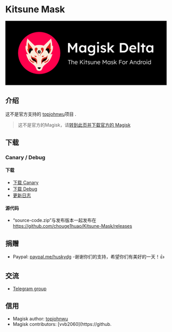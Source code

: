 # Kitsune Mask

![](1.png)

## 介绍

这不是官方支持的 [topjohnwu](https://github.com/topjohnwu)项目 . 

> 这不是官方的Magisk，请[转到此页并下载官方的 Magisk](https://github.com/topjohnwu/Magisk)

## 下载

### Canary / Debug

#### 下载

- [下载 Canary](https://github.moeyy.xyz/https://github.com/chouge1huao/Kitsune-Mask/releases/download/R655F6129-kitsune%2826401%29/app-release.apk)
- [下载 Debug](https://github.moeyy.xyz/https://github.com/chouge1huao/Kitsune-Mask/releases/download/R655F6129-kitsune%2826401%29/app-debug.apk) 
- [更新日志](note.md)

#### 源代码

- “source-code.zip”与发布版本一起发布在 <https://github.com/chouge1huao/Kitsune-Mask/releases>

## 捐赠
- Paypal: [paypal.me/huskydg](http://paypal.me/huskydg)
-谢谢你们的支持，希望你们有美好的一天！👍

## 交流

- [Telegram group](https://t.me/kitsun3m4gisk)

## 信用

- Magisk author: [topjohnwu](https://github.com/topjohnwu/magisk)
- Magisk contributors: [vvb2060](https://github.